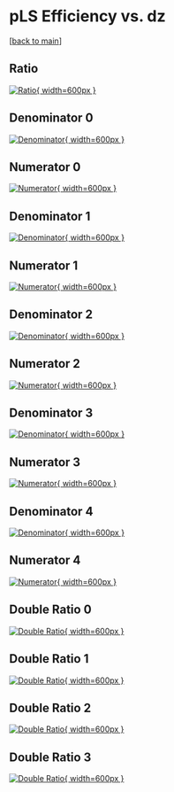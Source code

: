# pLS Efficiency vs. dz

[[back to main](./)]



## Ratio

[![Ratio](../mtv/var/pLS_loweta_0_0_eff_dz.png){ width=600px }](../mtv/var/pLS_loweta_0_0_eff_dz.pdf)

## Denominator 0

[![Denominator](../mtv/den/pLS_loweta_0_0_eff_dz_den0.png){ width=600px }](../mtv/den/pLS_loweta_0_0_eff_dz_den0.pdf)

## Numerator 0

[![Numerator](../mtv/num/pLS_loweta_0_0_eff_dz_num0.png){ width=600px }](../mtv/num/pLS_loweta_0_0_eff_dz_num0.pdf)

## Denominator 1

[![Denominator](../mtv/den/pLS_loweta_0_0_eff_dz_den1.png){ width=600px }](../mtv/den/pLS_loweta_0_0_eff_dz_den1.pdf)

## Numerator 1

[![Numerator](../mtv/num/pLS_loweta_0_0_eff_dz_num1.png){ width=600px }](../mtv/num/pLS_loweta_0_0_eff_dz_num1.pdf)

## Denominator 2

[![Denominator](../mtv/den/pLS_loweta_0_0_eff_dz_den2.png){ width=600px }](../mtv/den/pLS_loweta_0_0_eff_dz_den2.pdf)

## Numerator 2

[![Numerator](../mtv/num/pLS_loweta_0_0_eff_dz_num2.png){ width=600px }](../mtv/num/pLS_loweta_0_0_eff_dz_num2.pdf)

## Denominator 3

[![Denominator](../mtv/den/pLS_loweta_0_0_eff_dz_den3.png){ width=600px }](../mtv/den/pLS_loweta_0_0_eff_dz_den3.pdf)

## Numerator 3

[![Numerator](../mtv/num/pLS_loweta_0_0_eff_dz_num3.png){ width=600px }](../mtv/num/pLS_loweta_0_0_eff_dz_num3.pdf)

## Denominator 4

[![Denominator](../mtv/den/pLS_loweta_0_0_eff_dz_den4.png){ width=600px }](../mtv/den/pLS_loweta_0_0_eff_dz_den4.pdf)

## Numerator 4

[![Numerator](../mtv/num/pLS_loweta_0_0_eff_dz_num4.png){ width=600px }](../mtv/num/pLS_loweta_0_0_eff_dz_num4.pdf)

## Double Ratio 0

[![Double Ratio](../mtv/ratio/pLS_loweta_0_0_eff_dz_ratio0.png){ width=600px }](../mtv/ratio/pLS_loweta_0_0_eff_dz_ratio0.pdf)

## Double Ratio 1

[![Double Ratio](../mtv/ratio/pLS_loweta_0_0_eff_dz_ratio1.png){ width=600px }](../mtv/ratio/pLS_loweta_0_0_eff_dz_ratio1.pdf)

## Double Ratio 2

[![Double Ratio](../mtv/ratio/pLS_loweta_0_0_eff_dz_ratio2.png){ width=600px }](../mtv/ratio/pLS_loweta_0_0_eff_dz_ratio2.pdf)

## Double Ratio 3

[![Double Ratio](../mtv/ratio/pLS_loweta_0_0_eff_dz_ratio3.png){ width=600px }](../mtv/ratio/pLS_loweta_0_0_eff_dz_ratio3.pdf)

